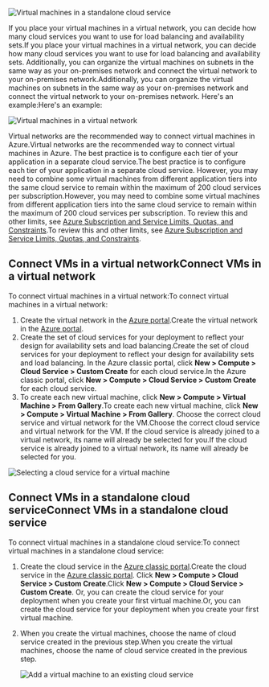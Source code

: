 

![Virtual machines in a standalone cloud service](https://docstestmedia1.blob.core.windows.net/azure-media/includes/media/virtual-machines-common-classic-connect-vms/CloudServiceExample.png)

<span data-ttu-id="13744-102">If you place your virtual machines in a virtual network, you can decide how many cloud services you want to use for load balancing and availability sets.</span><span class="sxs-lookup"><span data-stu-id="13744-102">If you place your virtual machines in a virtual network, you can decide how many cloud services you want to use for load balancing and availability sets.</span></span> <span data-ttu-id="13744-103">Additionally, you can organize the virtual machines on subnets in the same way as your on-premises network and connect the virtual network to your on-premises network.</span><span class="sxs-lookup"><span data-stu-id="13744-103">Additionally, you can organize the virtual machines on subnets in the same way as your on-premises network and connect the virtual network to your on-premises network.</span></span> <span data-ttu-id="13744-104">Here's an example:</span><span class="sxs-lookup"><span data-stu-id="13744-104">Here's an example:</span></span>

![Virtual machines in a virtual network](https://docstestmedia1.blob.core.windows.net/azure-media/includes/media/virtual-machines-common-classic-connect-vms/VirtualNetworkExample.png)

<span data-ttu-id="13744-106">Virtual networks are the recommended way to connect virtual machines in Azure.</span><span class="sxs-lookup"><span data-stu-id="13744-106">Virtual networks are the recommended way to connect virtual machines in Azure.</span></span> <span data-ttu-id="13744-107">The best practice is to configure each tier of your application in a separate cloud service.</span><span class="sxs-lookup"><span data-stu-id="13744-107">The best practice is to configure each tier of your application in a separate cloud service.</span></span> <span data-ttu-id="13744-108">However, you may need to combine some virtual machines from different application tiers into the same cloud service to remain within the maximum of 200 cloud services per subscription.</span><span class="sxs-lookup"><span data-stu-id="13744-108">However, you may need to combine some virtual machines from different application tiers into the same cloud service to remain within the maximum of 200 cloud services per subscription.</span></span> <span data-ttu-id="13744-109">To review this and other limits, see [Azure Subscription and Service Limits, Quotas, and Constraints](../articles/azure-subscription-service-limits.md).</span><span class="sxs-lookup"><span data-stu-id="13744-109">To review this and other limits, see [Azure Subscription and Service Limits, Quotas, and Constraints](../articles/azure-subscription-service-limits.md).</span></span>

## <a name="connect-vms-in-a-virtual-network"></a><span data-ttu-id="13744-110">Connect VMs in a virtual network</span><span class="sxs-lookup"><span data-stu-id="13744-110">Connect VMs in a virtual network</span></span>
<span data-ttu-id="13744-111">To connect virtual machines in a virtual network:</span><span class="sxs-lookup"><span data-stu-id="13744-111">To connect virtual machines in a virtual network:</span></span>

1. <span data-ttu-id="13744-112">Create the virtual network in the [Azure portal](../articles/virtual-network/virtual-networks-create-vnet-classic-pportal.md).</span><span class="sxs-lookup"><span data-stu-id="13744-112">Create the virtual network in the [Azure portal](../articles/virtual-network/virtual-networks-create-vnet-classic-pportal.md).</span></span>
2. <span data-ttu-id="13744-113">Create the set of cloud services for your deployment to reflect your design for availability sets and load balancing.</span><span class="sxs-lookup"><span data-stu-id="13744-113">Create the set of cloud services for your deployment to reflect your design for availability sets and load balancing.</span></span> <span data-ttu-id="13744-114">In the Azure classic portal, click **New > Compute > Cloud Service > Custom Create** for each cloud service.</span><span class="sxs-lookup"><span data-stu-id="13744-114">In the Azure classic portal, click **New > Compute > Cloud Service > Custom Create** for each cloud service.</span></span>
3. <span data-ttu-id="13744-115">To create each new virtual machine, click **New > Compute > Virtual Machine > From Gallery**.</span><span class="sxs-lookup"><span data-stu-id="13744-115">To create each new virtual machine, click **New > Compute > Virtual Machine > From Gallery**.</span></span> <span data-ttu-id="13744-116">Choose the correct cloud service and virtual network for the VM.</span><span class="sxs-lookup"><span data-stu-id="13744-116">Choose the correct cloud service and virtual network for the VM.</span></span> <span data-ttu-id="13744-117">If the cloud service is already joined to a virtual network, its name will already be selected for you.</span><span class="sxs-lookup"><span data-stu-id="13744-117">If the cloud service is already joined to a virtual network, its name will already be selected for you.</span></span>

![Selecting a cloud service for a virtual machine](https://docstestmedia1.blob.core.windows.net/azure-media/includes/media/virtual-machines-common-classic-connect-vms/VMConfig1.png)

## <a name="connect-vms-in-a-standalone-cloud-service"></a><span data-ttu-id="13744-119">Connect VMs in a standalone cloud service</span><span class="sxs-lookup"><span data-stu-id="13744-119">Connect VMs in a standalone cloud service</span></span>
<span data-ttu-id="13744-120">To connect virtual machines in a standalone cloud service:</span><span class="sxs-lookup"><span data-stu-id="13744-120">To connect virtual machines in a standalone cloud service:</span></span>

1. <span data-ttu-id="13744-121">Create the cloud service in the [Azure classic portal](http://manage.windowsazure.com).</span><span class="sxs-lookup"><span data-stu-id="13744-121">Create the cloud service in the [Azure classic portal](http://manage.windowsazure.com).</span></span> <span data-ttu-id="13744-122">Click **New > Compute > Cloud Service > Custom Create**.</span><span class="sxs-lookup"><span data-stu-id="13744-122">Click **New > Compute > Cloud Service > Custom Create**.</span></span> <span data-ttu-id="13744-123">Or, you can create the cloud service for your deployment when you create your first virtual machine.</span><span class="sxs-lookup"><span data-stu-id="13744-123">Or, you can create the cloud service for your deployment when you create your first virtual machine.</span></span>
2. <span data-ttu-id="13744-124">When you create the virtual machines, choose the name of cloud service created in the previous step.</span><span class="sxs-lookup"><span data-stu-id="13744-124">When you create the virtual machines, choose the name of cloud service created in the previous step.</span></span>
   
   ![Add a virtual machine to an existing cloud service](https://docstestmedia1.blob.core.windows.net/azure-media/includes/media/virtual-machines-common-classic-connect-vms/Connect-VM-to-CS.png)





